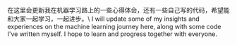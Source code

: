 在这里会更新我在机器学习路上的一些心得体会，还有一些自己写的代码，希望能和大家一起学习，一起进步。\\
I will update some of my insights and experiences on the machine learning journey here, along with some code I've written myself.
I hope to learn and progress together with everyone.
